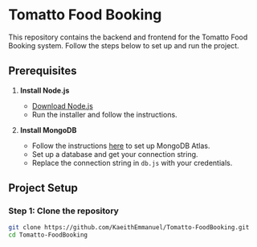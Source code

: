 # Tomatto Food Booking

This repository contains the backend and frontend for the Tomatto Food Booking system. Follow the steps below to set up and run the project.

## Prerequisites

1. **Install Node.js**
   - [Download Node.js](https://nodejs.org/en/download/)
   - Run the installer and follow the instructions.

2. **Install MongoDB**
   - Follow the instructions [here](https://www.mongodb.com/cloud/atlas/register) to set up MongoDB Atlas.
   - Set up a database and get your connection string.
   - Replace the connection string in `db.js` with your credentials.

## Project Setup

### Step 1: Clone the repository

```bash
git clone https://github.com/KaeithEmmanuel/Tomatto-FoodBooking.git
cd Tomatto-FoodBooking
